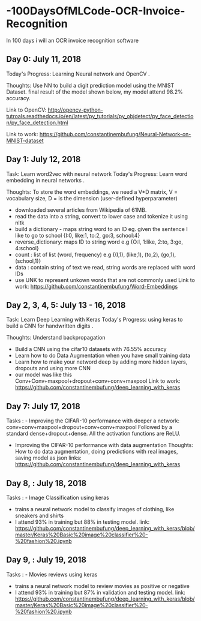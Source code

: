 # -100DaysOfMLCode-OCR-Invoice-Recognition
In 100 days i will an OCR invoice recognition software 

## Day 0: July 11, 2018 
Today's Progress:  Learning Neural network and OpenCV .

Thoughts: Use NN to build a digit prediction model using the MNIST Dataset. final result of the model shown below, my model attend 98.2% accuracy.

Link to OpenCV: http://opencv-python-tutroals.readthedocs.io/en/latest/py_tutorials/py_objdetect/py_face_detection/py_face_detection.html

Link to work: https://github.com/constantinembufung/Neural-Network-on-MNIST-dataset

## Day 1: July 12, 2018
Task: Learn word2vec with neural network
Today's Progress:  Learn word embedding in neural networks .

Thoughts: To store the word embeddings, we need a V*D matrix, V = vocabulary size, D = is the dimension (user-defined hyperparameter)

- downloaded several articles from Wikipedia of 61MB.
- read the data into a string, convert to lower case and tokenize it using nltk
- build a dictionary - maps string word to an ID eg. given the sentence I like to go to school
{I:0, like:1, to:2, go:3, school:4}
- reverse_dictionary: maps ID to string word e.g {O:I, 1:like, 2:to, 3:go, 4:school}
- count : list of list (word, frequency) e.g {(I,1), (like,1), (to,2), (go,1), (school,1)}
- data : contain string of text we read, string words are replaced with word IDs
- use UNK to represent unkown words that are not commonly used
Link to work: https://github.com/constantinembufung/Word-Embeddings

## Day 2, 3, 4, 5: July 13 - 16, 2018
Task: Learn Deep Learning with Keras
Today's Progress:  using keras to build a CNN for handwritten digits .

Thoughts: Understand backpropagation
- Build a CNN using the cifar10 datasets with 76.55% accuracy
- Learn how to do Data Augmentation when you have small training data
- Learn how to make your netword deep by adding more hidden layers, dropouts and using more CNN
- our model was like this Conv+Conv+maxpool+dropout+conv+conv+maxpool
Link to work: https://github.com/constantinembufung/deep_learning_with_keras

## Day 7: July 17, 2018
Tasks :  - Improving the CIFAR-10 performance with deeper a network: conv+conv+maxpool+dropout+conv+conv+maxpool
Followed by a standard dense+dropout+dense. All the activation functions are ReLU.
- Improving the CIFAR-10 performance with data augmentation
Thoughts: How to do data augmentation, doing predictions with real images, saving model as json
links: https://github.com/constantinembufung/deep_learning_with_keras


## Day 8, : July 18, 2018
Tasks :  - Image Classification using keras
- trains a neural network model to classify images of clothing, like sneakers and shirts
- I attend 93% in training but 88% in testing model. 
link: https://github.com/constantinembufung/deep_learning_with_keras/blob/master/Keras%20Basic%20image%20classifier%20-%20fashion%20.ipynb


## Day 9, : July 19, 2018
Tasks :  - Movies reviews using keras
- trains a neural network model to review movies as positive or negative
- I attend 93% in training but 87% in validation and testing model. 
link: https://github.com/constantinembufung/deep_learning_with_keras/blob/master/Keras%20Basic%20image%20classifier%20-%20fashion%20.ipynb